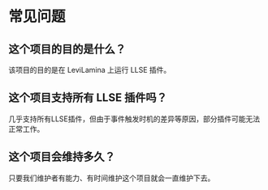 # 常见问题

## 这个项目的目的是什么？

该项目的目的是在 LeviLamina 上运行 LLSE 插件。

## 这个项目支持所有 LLSE 插件吗？

几乎支持所有LLSE插件，但由于事件触发时机的差异等原因，部分插件可能无法正常工作。

## 这个项目会维持多久？

只要我们维护者有能力、有时间维护这个项目就会一直维护下去。

